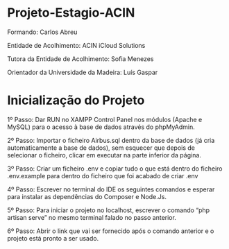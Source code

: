 # Projeto-Estagio-ACIN

Formando: Carlos Abreu

Entidade de Acolhimento: ACIN iCloud Solutions

Tutora da Entidade de Acolhimento: Sofia Menezes

Orientador da Universidade da Madeira: Luís Gaspar


# Inicialização do Projeto

1º Passo: Dar RUN no XAMPP Control Panel nos módulos (Apache e MySQL) para o acesso à base de dados através do phpMyAdmin.

2º Passo: Importar o ficheiro Airbus.sql dentro da base de dados (já cria automaticamente a base de dados), sem esquecer que depois de selecionar o ficheiro, clicar em executar na parte inferior da página.

3º Passo: Criar um ficheiro .env e copiar tudo o que está dentro do ficheiro .env.example para dentro do ficheiro que foi acabado de criar .env 

4º Passo: Escrever no terminal do IDE os seguintes comandos e esperar para instalar as dependências do Composer e Node.Js.

5º Passo: Para iniciar o projeto no localhost, escrever o comando “php artisan serve” no mesmo terminal falado no passo anterior.

6º Passo: Abrir o link que vai ser fornecido após o comando anterior e o projeto está pronto a ser usado.
